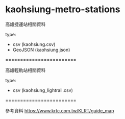 kaohsiung-metro-stations
========================

高雄捷運站相關資料

type: 
- csv (kaohsiung.csv)
- GeoJSON (kaohsiung.json)


========================

高雄輕軌站相關資料

type: 
- csv (kaohsiung_lightrail.csv)

========================

參考資料
https://www.krtc.com.tw/KLRT/guide_map
